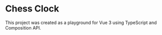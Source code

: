 # Chess Clock

This project was created as a playground for Vue 3 using TypeScript and Composition API.
